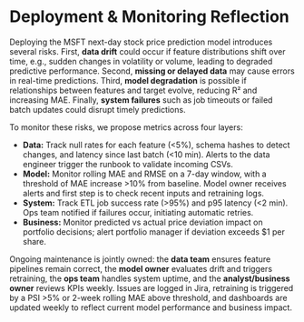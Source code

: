 # Deployment & Monitoring Reflection

Deploying the MSFT next-day stock price prediction model introduces several risks. First, **data drift** could occur if feature distributions shift over time, e.g., sudden changes in volatility or volume, leading to degraded predictive performance. Second, **missing or delayed data** may cause errors in real-time predictions. Third, **model degradation** is possible if relationships between features and target evolve, reducing R² and increasing MAE. Finally, **system failures** such as job timeouts or failed batch updates could disrupt timely predictions.

To monitor these risks, we propose metrics across four layers:

- **Data:** Track null rates for each feature (<5%), schema hashes to detect changes, and latency since last batch (<10 min). Alerts to the data engineer trigger the runbook to validate incoming CSVs.
- **Model:** Monitor rolling MAE and RMSE on a 7-day window, with a threshold of MAE increase >10% from baseline. Model owner receives alerts and first step is to check recent inputs and retraining logs.
- **System:** Track ETL job success rate (>95%) and p95 latency (<2 min). Ops team notified if failures occur, initiating automatic retries.
- **Business:** Monitor predicted vs actual price deviation impact on portfolio decisions; alert portfolio manager if deviation exceeds $1 per share.

Ongoing maintenance is jointly owned: the **data team** ensures feature pipelines remain correct, the **model owner** evaluates drift and triggers retraining, the **ops team** handles system uptime, and the **analyst/business owner** reviews KPIs weekly. Issues are logged in Jira, retraining is triggered by a PSI >5% or 2-week rolling MAE above threshold, and dashboards are updated weekly to reflect current model performance and business impact.
